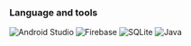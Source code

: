 
### Language and tools
![Android Studio](https://img.shields.io/badge/-Android%20Studio-090909?style=for-the-badge&logo=Android%20studio)
![Firebase](https://img.shields.io/badge/-Firebase-090909?style=for-the-badge&logo=Firebase)
![SQLite](https://img.shields.io/badge/-SQLite-090909?style=for-the-badge&logo=SQLite&logoColor=%23126CFE)
![Java](https://img.shields.io/badge/-Java-090909?style=for-the-badge&logo=openJDK)
